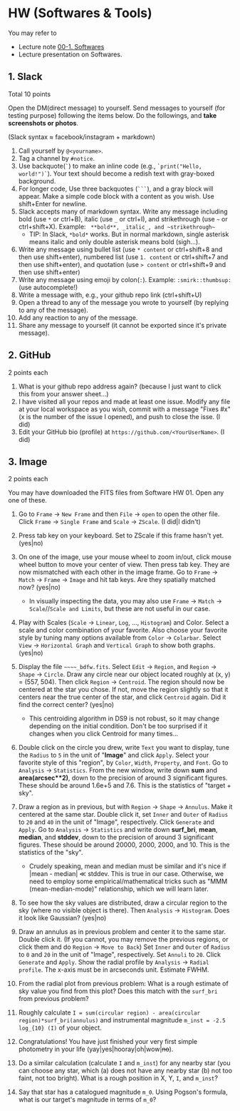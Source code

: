 # HW (Softwares & Tools)

You may refer to 

* Lecture note [00-1. Softwares](https://github.com/ysBach/SNU_AOclass/blob/master/Notebooks/00-1_Softwares.md)
* Lecture presentation on Softwares.



## 1. Slack

Total 10 points

Open the DM(direct message) to yourself. Send messages to yourself (for testing purpose) following the items below. Do the followings, and **take screenshots or photos**.

(Slack syntax ≈ facebook/instagram + markdown)

1. Call yourself by ``@<yourname>``. 
2. Tag a channel by ``#notice``.
3. Use backquote(`` ` ``) to make an inline code (e.g., `` `print("Hello, world!")` ``). Your text should become a redish text with gray-boxed background.
4. For longer code, Use three backquotes (`` ``` ``), and a gray block will appear. Make a simple code block with a content as you wish. Use shift+Enter for newline.
5. Slack accepts many of markdown syntax. Write any message including bold (use ``*`` or ctrl+B), italic (use `_` or ctrl+I), and strikethrough (use `~` or ctrl+shift+X). Example: `` **bold**, _italic_, and ~strikethrough~``
   * TIP: In Slack, ``*bold*`` works. But in normal markdown, single asterisk means italic and only double asterisk means bold (sigh...).
6. Write any message using bullet list (use ``* content`` or ctrl+shift+8 and then use shift+enter), numbered list (use ``1. content`` or ctrl+shift+7 and then use shift+enter), and quotation (use ``> content`` or ctrl+shift+9 and then use shift+enter)
7. Write any message using emoji by colon(``:``). Example: ``:smirk::thumbsup:`` (use autocomplete!)
8. Write a message with, e.g., your github repo link (ctrl+shift+U)
9. Open a thread to any of the message you wrote to yourself (by replying to any of the message).
10. Add any reaction to any of the message.
11. Share any message to yourself (it cannot be exported since it's private message).



## 2. GitHub

2 points each

1. What is your github repo address again? (because I just want to click this from your answer sheet...)
2. I have visited all your repos and made at least one issue. Modify any file at your local workspace as you wish, commit with a message "Fixes #x" (x is the number of the issue I opened), and push to close the isse. (I did)
3. Edit your GitHub bio (profile) at ``https://github.com/<YourUserName>``. (I did)



## 3. Image

2 points each

You may have downloaded the FITS files from Software HW 01. Open any one of these.

1. Go to ``Frame`` → ``New Frame`` and then ``File`` → ``open`` to open the other file. Click ``Frame`` → ``Single Frame`` and ``Scale`` → ``ZScale``. (I did|I didn't)
2. Press tab key on your keyboard. Set to ZScale if this frame hasn't yet. (yes|no)
3. On one of the image, use your mouse wheel to zoom in/out, click mouse wheel button to move your center of view. Then press tab key. They are now mismatched with each other in the image frame. Go to ``Frame`` → ``Match`` → ``Frame`` → ``Image`` and hit tab keys. Are they spatially matched now? (yes|no)
   * In visually inspecting the data, you may also use ``Frame`` → ``Match`` → ``Scale``//``Scale and Limits``, but these are not useful in our case.
4. Play with Scales (``Scale`` → ``Linear``, ``Log``, ..., ``Histogram``) and Color. Select a scale and color combination of your favorite. Also choose your favorite style by tuning many options available from ``Color`` → ``Colarbar``. Select ``View`` → ``Horizontal Graph`` and ``Vertical Graph`` to show both graphs. (yes|no)
5. Display the file ``~~~~_bdfw.fits``. Select ``Edit`` → ``Region``, and ``Region`` → ``Shape`` → ``Circle``. Draw any circle near our object located roughly at (x, y) = (557, 504). Then click ``Region`` → ``Centroid``. The region should now be centered at the star you chose. If not, move the region slightly so that it centers near the true center of the star, and click ``Centroid`` again. Did it find the correct center? (yes|no)
   * This centroiding algorithm in DS9 is not robust, so it may change depending on the initial condition. Don't be too surprised if it changes when you click Centroid for many times...
6. Double click on the circle you drew, write ``Text`` you want to display, tune the ``Radius`` to ``5`` in the unit of  "**Image**" and click ``Apply``. Select your favorite style of this "region", by ``Color``, ``Width``, ``Property``, and ``Font``. Go to ``Analysis`` → ``Statistics``. From the new window, write down **sum** and **area(arcsec\*\*2)**, down to the precision of around 3 significant figures. These should be around 1.6e+5 and 7.6. This is the statistics of "target + sky".
7. Draw a region as in previous, but with ``Region`` → ``Shape`` → ``Annulus``. Make it centered at the same star. Double click it, set ``Inner`` and ``Outer`` of ``Radius`` to ``20`` and ``40`` in the unit of "Image", respectively. Click ``Generate`` and ``Apply``. Go to ``Analysis`` → ``Statistics`` and write down **surf_bri**, **mean**, **median**, and **stddev**, down to the precision of around 3 significant figures. These should be around 20000, 2000, 2000, and 10. This is the statistics of the "sky".
   * Crudely speaking, mean and median must be similar and it's nice if |mean - median| ≪ stddev. This is true in our case. Otherwise, we need to employ some empirical/mathematical tricks such as "MMM (mean-median-mode)" relationship, which we will learn later.
8. To see how the sky values are distributed, draw a circular region to the sky (where no visible object is there). Then ``Analysis`` → ``Histogram``. Does it look like Gaussian? (yes|no)
9. Draw an annulus as in previous problem and center it to the same star. Double click it. (If you cannot, you may remove the previous regions, or click them and do ``Region`` → ``Move to Back``) Set ``Inner`` and ``Outer`` of ``Radius`` to ``0`` and ``20`` in the unit of "Image", respectively. Set ``Annuli`` to ``20``. Click ``Generate`` and ``Apply``. Show the radial profile by ``Analysis`` → ``Radial profile``. The x-axis must be in arcseconds unit. Estimate FWHM. 
10. From the radial plot from previous problem: What is a rough estimate of sky value you find from this plot? Does this match with the ``surf_bri`` from previous problem?
11. Roughly calculate ``I = sum(circular region) - area(circular region)*surf_bri(annulus)`` and instrumental magnitude ``m_inst = -2.5 log_{10} (I)`` of your object. 
12. Congratulations! You have just finished your very first simple photometry in your life (yay|yes|hooray|oh|wow|~~no~~).

11. Do a similar calculation (calculate ``I`` and ``m_inst``) for any nearby star (you can choose any star, which (a) does not have any nearby star (b) not too faint, not too bright). What is a rough position in X, Y,  ``I``, and ``m_inst``?
12. Say that star has a catalogued magnitude ``m_0``. Using Pogson's formula, what is our target's magnitude in terms of ``m_0``?

